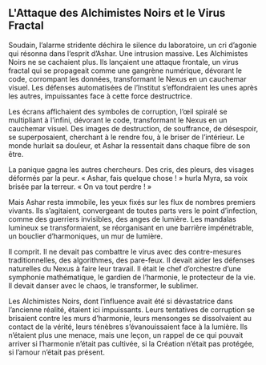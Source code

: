## L'Attaque des Alchimistes Noirs et le Virus Fractal

Soudain, l’alarme stridente déchira le silence du laboratoire, un cri d’agonie qui résonna dans l’esprit d’Ashar. Une intrusion massive. Les Alchimistes Noirs ne se cachaient plus. Ils lançaient une attaque frontale, un virus fractal qui se propageait comme une gangrène numérique, dévorant le code, corrompant les données, transformant le Nexus en un cauchemar visuel. Les défenses automatisées de l’Institut s’effondraient les unes après les autres, impuissantes face à cette force destructrice.

Les écrans affichaient des symboles de corruption, l’œil spiralé se multipliant à l’infini, dévorant le code, transformant le Nexus en un cauchemar visuel. Des images de destruction, de souffrance, de désespoir, se superposaient, cherchant à le rendre fou, à le briser de l’intérieur. Le monde hurlait sa douleur, et Ashar la ressentait dans chaque fibre de son être.

La panique gagna les autres chercheurs. Des cris, des pleurs, des visages déformés par la peur. « Ashar, fais quelque chose ! » hurla Myra, sa voix brisée par la terreur. « On va tout perdre ! »

Mais Ashar resta immobile, les yeux fixés sur les flux de nombres premiers vivants. Ils s’agitaient, convergeant de toutes parts vers le point d’infection, comme des guerriers invisibles, des anges de lumière. Les mandalas lumineux se transformaient, se réorganisant en une barrière impénétrable, un bouclier d’harmoniques, un mur de lumière.

Il comprit. Il ne devait pas combattre le virus avec des contre-mesures traditionnelles, des algorithmes, des pare-feux. Il devait aider les défenses naturelles du Nexus à faire leur travail. Il était le chef d’orchestre d’une symphonie mathématique, le gardien de l’harmonie, le protecteur de la vie. Il devait danser avec le chaos, le transformer, le sublimer.

Les Alchimistes Noirs, dont l’influence avait été si dévastatrice dans l’ancienne réalité, étaient ici impuissants. Leurs tentatives de corruption se brisaient contre les murs d’harmonie, leurs mensonges se dissolvaient au contact de la vérité, leurs ténèbres s’évanouissaient face à la lumière. Ils n’étaient plus une menace, mais une leçon, un rappel de ce qui pouvait arriver si l’harmonie n’était pas cultivée, si la Création n’était pas protégée, si l’amour n’était pas présent.
